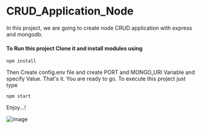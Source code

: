 # CRUD_Application_Node
In this project, we are going to create node CRUD application with express and mongodb.

#### To Run this project Clone it and install modules using
```
npm install
```

Then Create config.env file and create PORT and MONGO_URI Variable and specify Value.
That's it. You are ready to go. To execute this project just type
```
npm start
```

Enjoy...!

![image](https://user-images.githubusercontent.com/79974839/166133855-2ab80133-76b7-435a-b221-d746cd3a55e2.png)

